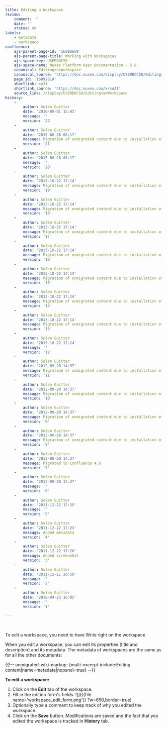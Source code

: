 ```yaml
---
title: Editing a Workspace
review:
    comment: ''
    date: ''
    status: ok
labels:
    - metadata
    - workspace
confluence:
    ajs-parent-page-id: '16092669'
    ajs-parent-page-title: Working with Workspaces
    ajs-space-key: USERDOC58
    ajs-space-name: Nuxeo Platform User Documentation - 5.8
    canonical: Editing+a+Workspace
    canonical_source: 'https://doc.nuxeo.com/display/USERDOC58/Editing+a+Workspace'
    page_id: '16092614'
    shortlink: xo31
    shortlink_source: 'https://doc.nuxeo.com/x/xo31'
    source_link: /display/USERDOC58/Editing+a+Workspace
history:
    - 
        author: Solen Guitter
        date: '2016-09-01 15:43'
        message: ''
        version: '22'
    - 
        author: Solen Guitter
        date: '2015-08-28 08:17'
        message: Migration of unmigrated content due to installation of a new plugin
        version: '21'
    - 
        author: Solen Guitter
        date: '2015-08-28 08:17'
        message: ''
        version: '20'
    - 
        author: Solen Guitter
        date: '2013-10-22 17:14'
        message: Migration of unmigrated content due to installation of a new plugin
        version: '19'
    - 
        author: Solen Guitter
        date: '2013-10-22 17:14'
        message: Migration of unmigrated content due to installation of a new plugin
        version: '18'
    - 
        author: Solen Guitter
        date: '2013-10-22 17:14'
        message: Migration of unmigrated content due to installation of a new plugin
        version: '17'
    - 
        author: Solen Guitter
        date: '2013-10-22 17:14'
        message: Migration of unmigrated content due to installation of a new plugin
        version: '16'
    - 
        author: Solen Guitter
        date: '2013-10-22 17:14'
        message: Migration of unmigrated content due to installation of a new plugin
        version: '15'
    - 
        author: Solen Guitter
        date: '2013-10-22 17:14'
        message: Migration of unmigrated content due to installation of a new plugin
        version: '14'
    - 
        author: Solen Guitter
        date: '2013-10-22 17:14'
        message: Migration of unmigrated content due to installation of a new plugin
        version: '13'
    - 
        author: Solen Guitter
        date: '2013-10-22 17:14'
        message: ''
        version: '12'
    - 
        author: Solen Guitter
        date: '2012-09-20 14:37'
        message: Migration of unmigrated content due to installation of a new plugin
        version: '11'
    - 
        author: Solen Guitter
        date: '2012-09-20 14:37'
        message: Migration of unmigrated content due to installation of a new plugin
        version: '10'
    - 
        author: Solen Guitter
        date: '2012-09-20 14:37'
        message: Migration of unmigrated content due to installation of a new plugin
        version: '9'
    - 
        author: Solen Guitter
        date: '2012-09-20 14:37'
        message: Migration of unmigrated content due to installation of a new plugin
        version: '8'
    - 
        author: Solen Guitter
        date: '2012-09-20 14:37'
        message: Migrated to Confluence 4.0
        version: '7'
    - 
        author: Solen Guitter
        date: '2012-09-20 14:37'
        message: ''
        version: '6'
    - 
        author: Solen Guitter
        date: '2011-12-22 17:25'
        message: ''
        version: '5'
    - 
        author: Solen Guitter
        date: '2011-12-22 17:23'
        message: Added metadata
        version: '4'
    - 
        author: Solen Guitter
        date: '2011-12-22 17:20'
        message: Added screenshot
        version: '3'
    - 
        author: Solen Guitter
        date: '2011-12-11 20:50'
        message: ''
        version: '2'
    - 
        author: Solen Guitter
        date: '2010-04-23 16:05'
        message: ''
        version: '1'

---
```

&nbsp;

To edit a workspace, you need to have Write right on the workspace.

When you edit a workspace, you can edit its properties (title and description) and its metadata. The metadata of workspaces are the same as for all the other documents:

{{!-- unmigrated-wiki-markup: {multi-excerpt-include:Editing content|name=metadata|nopanel=true} --}}

**To edit a workspace:**

1.  Click on the **Edit** tab of the workspace.
2.  Fill in the edition form's fields.
    ![]({{file name='workspace_edit_form.png'}} ?w=650,border=true)
3.  Optionally type a comment to keep track of why you edited the workspace.
4.  Click on the **Save** button.
    Modifications are saved and the fact that you edited the workspace is tracked in **History** tab.

&nbsp;
